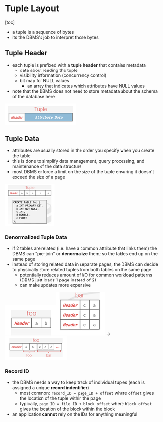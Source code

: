 # Tuple Layout

[toc]

- a tuple is a sequence of bytes
- its the DBMS's job to interpret those bytes

## Tuple Header

- each tuple is prefixed with a **tuple header** that contains metadata
  - data about reading the tuple
  - visibility information (concurrency control)
  - bit map for NULL values
    - an array that indicates which attributes have NULL values 
- note that the DBMS does not need to store metadata about the schema of the database here

![image-20230914120544355](images/image-20230914120544355.png)

## Tuple Data 

- attributes are usually stored in the order you specify when you create the table
- this is done to simplify data management, query processing, and maintenance of the data structure
- most DBMS enforce a limit on the size of the tuple ensuring it doesn't exceed the size of a page 

<img src="images/image-20230914121153340.png" alt="image-20230914121153340" style="zoom:67%;" />

### Denormalized Tuple Data

- if  2 tables are related (i.e. have a common attribute that links them) the DBMS can "pre-join" or **denormalize** them; so the tables end up on the same page 
- instead of storing related data in separate pages, the DBMS can decide to physically store related tuples from both tables on the same page
  - potentially reduces amount of I/O for common workload patterns (DBMS just loads 1 page instead of 2)
  - can make updates more expensive

![image-20230927134409506](images/image-20230927134409506.png)![image-20230927134414596](images/image-20230927134414596.png) → ![image-20230927134421704](images/image-20230927134421704.png)

### Record ID

- the DBMS needs a way to keep track of individual tuples (each is assigned a unique **record indentifier**)
  - most common: `record_ID = page_ID + offset` where `offset` gives the location of the tuple within the page 
  - typically, `page_ID = file_ID + block_offset` where `block_offset` gives the location of the block within the block
- an application **cannot** rely on the IDs for anything meaningful 


